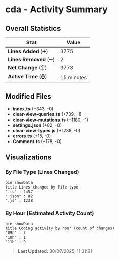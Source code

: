 # cda - Activity Summary 

## Overall Statistics

| Stat                   | Value                                                             |
| ---------------------- | ----------------------------------------------------------------- |
| **Lines Added** (➕)   | 3775                                          |
| **Lines Removed** (➖) | 2                                        |
| **Net Change** (↕)    | 3773                |
| **Active Time** (⌚)   | 15 minutes |


## Modified Files
- **index.ts** (+343, -0)
- **clear-view-queries.ts** (+739, -1)
- **clear-view-mutations.ts** (+1180, -1)
- **settings.json** (+82, -0)
- **clear-view-types.js** (+1238, -0)
- **errors.ts** (+15, -0)
- **Comment.ts** (+178, -0)

## Visualizations

### By File Type (Lines Changed)

```mermaid
pie showData
title Lines changed by file type
".ts" : 2457
".json" : 82
".js" : 1238
```

### By Hour (Estimated Activity Count)

```mermaid
pie showData
title Coding activity by hour (count of changes)
"09h" : 7
"10h" : 1
"11h" : 9
```


> **Last Updated:** 30/07/2025, 11:31:21